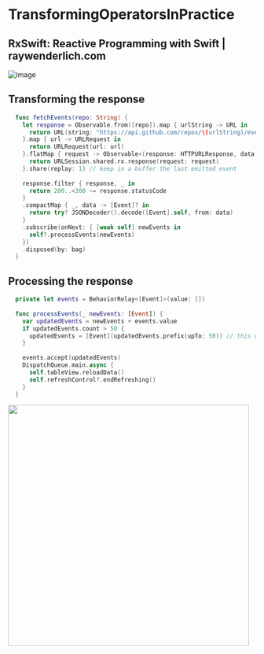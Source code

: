 # TransformingOperatorsInPractice

## RxSwift: Reactive Programming with Swift | raywenderlich.com
![image](https://user-images.githubusercontent.com/47273077/185172130-b3557025-c636-4a1b-8490-c900c8312b77.png)

## Transforming the response
```swift
  func fetchEvents(repo: String) {
    let response = Observable.from([repo]).map { urlString -> URL in
      return URL(string: "https://api.github.com/repos/\(urlString)/events")!
    }.map { url -> URLRequest in
      return URLRequest(url: url)
    }.flatMap { request -> Observable<(response: HTTPURLResponse, data: Data)> in
      return URLSession.shared.rx.response(request: request)
    }.share(replay: 1) // keep in a buffer the last emitted event
    
    response.filter { response, _ in
      return 200..<300 ~= response.statusCode
    }
    .compactMap { _, data -> [Event]? in
      return try? JSONDecoder().decode([Event].self, from: data)
    }
    .subscribe(onNext: { [weak self] newEvents in
      self?.processEvents(newEvents)
    })
    .disposed(by: bag)
  }
```

## Processing the response

```swift
  private let events = BehaviorRelay<[Event]>(value: [])
  
  func processEvents(_ newEvents: [Event]) {
    var updatedEvents = newEvents + events.value
    if updatedEvents.count > 50 {
      updatedEvents = [Event](updatedEvents.prefix(upTo: 50)) // this way you will show only the latest activity
    }
    
    events.accept(updatedEvents)
    DispatchQueue.main.async {
      self.tableView.reloadData()
      self.refreshControl?.endRefreshing()
    }
  }
```
<img width="490" src="https://user-images.githubusercontent.com/47273077/188258517-564cf17b-1579-4b06-b928-8ccda648ca57.gif">
